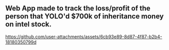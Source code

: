 
## Web App made to track the loss/profit of the person that YOLO'd $700k of inheritance money on intel stock.


https://github.com/user-attachments/assets/6cb93e89-8d87-4f87-b2b4-18180350799d

